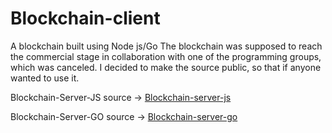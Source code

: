 # Blockchain-client
A blockchain built using Node js/Go
The blockchain was supposed to reach the commercial stage in collaboration with one of the programming groups, which was canceled.
I decided to make the source public, so that if anyone wanted to use it.

Blockchain-Server-JS source  -> [Blockchain-server-js](https://github.com/Blockchain-Server-JS)

Blockchain-Server-GO source  -> [Blockchain-server-go](https://github.com/Blockchain-Server-GO)
